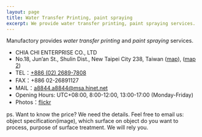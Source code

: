 ```yaml
---
layout: page
title: Water Transfer Printing, paint spraying
excerpt: We provide water transfer printing, paint spraying services.
---
```


Manufactory provides *water transfer printing* and *paint spraying* services.

<div id="contact">
  <ul>
    <li>CHIA CHI ENTERPRISE CO., LTD</li>
    <li>No.18, Jun’an St., Shulin Dist., New Taipei City 238, Taiwan (<a href="https://www.google.com.tw/maps/place/25%C2%B000'51.0%22N+121%C2%B025'10.1%22E/@25.014181,121.419461,18z/data=!4m2!3m1!1s0x0:0x0" target="_blank">map</a>), (<a href="images/location.png" target="_blank">map 2</a>)</li>
    <li>TEL：<a href="tel:886-02-2689-7808">+886 (02) 2689-7808</a></li>
    <li>FAX：+886 02-26891127</li>
    <li>MAIL：<a href="mailto:a8844.a8844@msa.hinet.net">a8844.a8844@msa.hinet.net</a></li>
    <li>Opening Hours: UTC+08:00, 8:00-12:00, 13:00-17:00 (Monday-Friday)</li>
    <li class="border-block">Photos：<a href="https://www.flickr.com/photos/14445365@N08/" target="_blank">flickr</a></li>
  </ul>
</div>

<p>ps. Want to know the price? We need the details. Feel free to email us: object specification(image), which surface on object do you want to process, purpose of surface treatment. We will rely you.</p>
